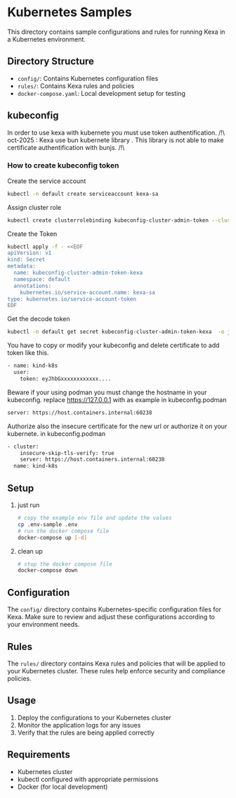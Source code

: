 # Kubernetes Samples

This directory contains sample configurations and rules for running Kexa in a Kubernetes environment.

## Directory Structure

- `config/`: Contains Kubernetes configuration files
- `rules/`: Contains Kexa rules and policies
- `docker-compose.yaml`: Local development setup for testing

## kubeconfig
In order to use kexa with kubernete you must use token authentification.
/!\ oct-2025 : Kexa use bun kubernete library . This library is not able to make certificate authentification with bunjs. /!\
### How to create kubeconfig token
Create the service account
```bash
kubectl -n default create serviceaccount kexa-sa
```
Assign cluster role
```bash
kubectl create clusterrolebinding kubeconfig-cluster-admin-token --clusterrole=cluster-admin --serviceaccount=default:kexa-sa
```
Create the Token
```bash
kubectl apply -f - <<EOF
apiVersion: v1
kind: Secret
metadata:
  name: kubeconfig-cluster-admin-token-kexa
  namespace: default
  annotations:
    kubernetes.io/service-account.name: kexa-sa
type: kubernetes.io/service-account-token
EOF
```
Get the decode token
```bash
kubectl -n default get secret kubeconfig-cluster-admin-token-kexa  -o jsonpath='{.data.token}' | base64 --decode
```

You have to copy or modify your kubeconfig and delete certificate to add token like this.
```bash
- name: kind-k8s
  user:
    token: eyJhbGxxxxxxxxxxxx....
```

Beware if your using podman you must change the hostname in your kubeconfig.
replace https://127.0.0.1 with as example 
in kubeconfig.podman
```bash
server: https://host.containers.internal:60238
```

Authorize also the insecure certificate for the new url or authorize it on your kubernete.
in kubeconfig.podman
```bash
- cluster:
    insecure-skip-tls-verify: true
    server: https://host.containers.internal:60238
  name: kind-k8s
```

## Setup

1. just run

    ```bash
    # copy the example env file and update the values
    cp .env-sample .env
    # run the docker compose file
    docker-compose up [-d]
    ```

2. clean up

    ```bash
    # stop the docker compose file
    docker-compose down
    ```

## Configuration

The `config/` directory contains Kubernetes-specific configuration files for Kexa. Make sure to review and adjust these configurations according to your environment needs.

## Rules

The `rules/` directory contains Kexa rules and policies that will be applied to your Kubernetes cluster. These rules help enforce security and compliance policies.

## Usage

1. Deploy the configurations to your Kubernetes cluster
2. Monitor the application logs for any issues
3. Verify that the rules are being applied correctly

## Requirements

- Kubernetes cluster
- kubectl configured with appropriate permissions
- Docker (for local development)